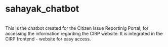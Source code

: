 # sahayak_chatbot
<br>
This is the chatbot created for the Citizen Issue Reportinig Portal, for accessing the information regarding the CIRP website. It is integrated in the CIRP frontend - website for easy access. 
